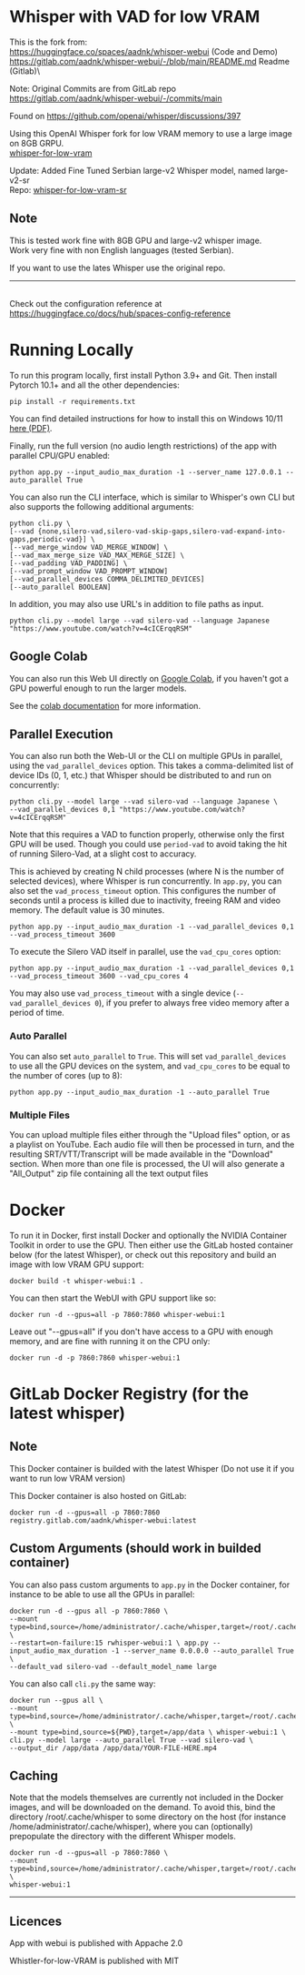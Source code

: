# Whisper with VAD for low VRAM

This is the fork from:\
https://huggingface.co/spaces/aadnk/whisper-webui (Code and Demo)\
https://gitlab.com/aadnk/whisper-webui/-/blob/main/README.md Readme (Gitlab)\

Note: Original Commits are from GitLab repo https://gitlab.com/aadnk/whisper-webui/-/commits/main

Found on https://github.com/openai/whisper/discussions/397

Using this OpenAI Whisper fork for low VRAM memory to use a large image on 8GB GRPU.\
[whisper-for-low-vram](https://github.com/ProjectEGU/whisper-for-low-vram/tree/main/whisper) 

Update: Added Fine Tuned Serbian large-v2 Whisper model, named large-v2-sr\
Repo: [whisper-for-low-vram-sr](https://github.com/DigitLib/whisper-for-low-vram-sr) 

## Note
This is tested work fine with 8GB GPU and large-v2 whisper image.\
Work very fine with non English languages (tested Serbian).

If you want to use the lates Whisper use the original repo.

---
\
Check out the configuration reference at https://huggingface.co/docs/hub/spaces-config-reference

# Running Locally

To run this program locally, first install Python 3.9+ and Git. Then install Pytorch 10.1+ and all the other dependencies:
```
pip install -r requirements.txt
```

You can find detailed instructions for how to install this on Windows 10/11 [here (PDF)](docs/windows/install_win10_win11.pdf).


Finally, run the full version (no audio length restrictions) of the app with parallel CPU/GPU enabled:
```
python app.py --input_audio_max_duration -1 --server_name 127.0.0.1 --auto_parallel True
```

You can also run the CLI interface, which is similar to Whisper's own CLI but also supports the following additional arguments:
```
python cli.py \
[--vad {none,silero-vad,silero-vad-skip-gaps,silero-vad-expand-into-gaps,periodic-vad}] \
[--vad_merge_window VAD_MERGE_WINDOW] \
[--vad_max_merge_size VAD_MAX_MERGE_SIZE] \
[--vad_padding VAD_PADDING] \
[--vad_prompt_window VAD_PROMPT_WINDOW]
[--vad_parallel_devices COMMA_DELIMITED_DEVICES]
[--auto_parallel BOOLEAN]
```
In addition, you may also use URL's in addition to file paths as input.
```
python cli.py --model large --vad silero-vad --language Japanese "https://www.youtube.com/watch?v=4cICErqqRSM"
```

## Google Colab

You can also run this Web UI directly on [Google Colab](https://colab.research.google.com/drive/1qeTSvi7Bt_5RMm88ipW4fkcsMOKlDDss?usp=sharing), if you haven't got a GPU powerful enough to run the larger models.

See the [colab documentation](docs/colab.md) for more information.

## Parallel Execution

You can also run both the Web-UI or the CLI on multiple GPUs in parallel, using the `vad_parallel_devices` option. This takes a comma-delimited list of 
device IDs (0, 1, etc.) that Whisper should be distributed to and run on concurrently:
```
python cli.py --model large --vad silero-vad --language Japanese \
--vad_parallel_devices 0,1 "https://www.youtube.com/watch?v=4cICErqqRSM"
```

Note that this requires a VAD to function properly, otherwise only the first GPU will be used. Though you could use `period-vad` to avoid taking the hit
of running Silero-Vad, at a slight cost to accuracy.

This is achieved by creating N child processes (where N is the number of selected devices), where Whisper is run concurrently. In `app.py`, you can also 
set the `vad_process_timeout` option. This configures the number of seconds until a process is killed due to inactivity, freeing RAM and video memory. 
The default value is 30 minutes.

```
python app.py --input_audio_max_duration -1 --vad_parallel_devices 0,1 --vad_process_timeout 3600
```

To execute the Silero VAD itself in parallel, use the `vad_cpu_cores` option:
```
python app.py --input_audio_max_duration -1 --vad_parallel_devices 0,1 --vad_process_timeout 3600 --vad_cpu_cores 4
```

You may also use `vad_process_timeout` with a single device (`--vad_parallel_devices 0`), if you prefer to always free video memory after a period of time.

### Auto Parallel

You can also set `auto_parallel` to `True`. This will set `vad_parallel_devices` to use all the GPU devices on the system, and `vad_cpu_cores` to be equal to the number of
cores (up to 8):
```
python app.py --input_audio_max_duration -1 --auto_parallel True
```

### Multiple Files

You can upload multiple files either through the "Upload files" option, or as a playlist on YouTube. 
Each audio file will then be processed in turn, and the resulting SRT/VTT/Transcript will be made available in the "Download" section. 
When more than one file is processed, the UI will also generate a "All_Output" zip file containing all the text output files


# Docker

To run it in Docker, first install Docker and optionally the NVIDIA Container Toolkit in order to use the GPU. 
Then either use the GitLab hosted container below (for the latest Whisper), or check out this repository and build an image with low VRAM GPU support:
```
docker build -t whisper-webui:1 .
```

You can then start the WebUI with GPU support like so:
```
docker run -d --gpus=all -p 7860:7860 whisper-webui:1
```

Leave out "--gpus=all" if you don't have access to a GPU with enough memory, and are fine with running it on the CPU only:
```
docker run -d -p 7860:7860 whisper-webui:1
```

# GitLab Docker Registry (for the latest whisper)

## Note

This Docker container is builded with the latest Whisper (Do not use it if you want to run low VRAM version)

This Docker container is also hosted on GitLab:

```
docker run -d --gpus=all -p 7860:7860 registry.gitlab.com/aadnk/whisper-webui:latest
```

## Custom Arguments (should work in builded container)

You can also pass custom arguments to `app.py` in the Docker container, for instance to be able to use all the GPUs in parallel:
```
docker run -d --gpus all -p 7860:7860 \
--mount type=bind,source=/home/administrator/.cache/whisper,target=/root/.cache/whisper \
--restart=on-failure:15 rwhisper-webui:1 \ app.py --input_audio_max_duration -1 --server_name 0.0.0.0 --auto_parallel True \
--default_vad silero-vad --default_model_name large
```

You can also call `cli.py` the same way:
```
docker run --gpus all \
--mount type=bind,source=/home/administrator/.cache/whisper,target=/root/.cache/whisper \
--mount type=bind,source=${PWD},target=/app/data \ whisper-webui:1 \
cli.py --model large --auto_parallel True --vad silero-vad \
--output_dir /app/data /app/data/YOUR-FILE-HERE.mp4
```

## Caching

Note that the models themselves are currently not included in the Docker images, and will be downloaded on the demand.
To avoid this, bind the directory /root/.cache/whisper to some directory on the host (for instance /home/administrator/.cache/whisper), where you can (optionally) 
prepopulate the directory with the different Whisper models. 
```
docker run -d --gpus=all -p 7860:7860 \
--mount type=bind,source=/home/administrator/.cache/whisper,target=/root/.cache/whisper \
whisper-webui:1
```
---
## Licences

App with webui is published with Appache 2.0

Whistler-for-low-VRAM is published with MIT
